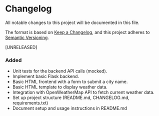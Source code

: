 # Changelog
All notable changes to this project will be documented in this file.

The format is based on [Keep a Changelog](https://keepachangelog.com), 
and this project adheres to [Semantic Versioning](https://semver.org).
<!--
## [RELEASE] - YYYY-MM-DD
### Added
### Changed
### Fixed
### Removed
-->

[UNRELEASED]
### Added
- Unit tests for the backend API calls (mocked).
- Implement basic Flask backend.
- Basic HTML frontend with a form to submit a city name.
- Basic HTML template to display weather data.
- Integration with OpenWeatherMap API to fetch current weather data.
- Set up project structure (README.md, CHANGELOG.md, requirements.txt)
- Document setup and usage instructions in README.md
